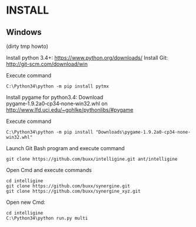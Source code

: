 INSTALL
=====================

Windows
--------------------

(dirty tmp howto)

Install python 3.4+: https://www.python.org/downloads/
Install Git: http://git-scm.com/download/win

Execute command 
````
C:\Python34\python -m pip install pytmx
````
Install pygame for python3.4: Download pygame‑1.9.2a0‑cp34‑none‑win32.whl on http://www.lfd.uci.edu/~gohlke/pythonlibs/#pygame

Execute command 
````
C:\Python34\python -m pip install "Downloads\pygame-1.9.2a0-cp34-none-win32.whl"
````
Launch Git Bash program and execute command
````
git clone https://github.com/buxx/intelligine.git ant/intelligine
````

Open Cmd and execute commands 
````
cd intelligine
git clone https://github.com/buxx/synergine.git
git clone https://github.com/buxx/synergine_xyz.git
````

Open new Cmd:
````
cd intelligine
C:\Python34\python run.py multi
````
